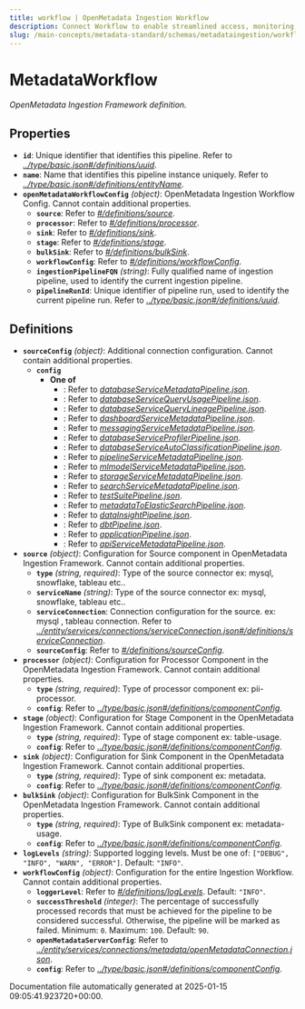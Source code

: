 ```yaml
---
title: workflow | OpenMetadata Ingestion Workflow
description: Connect Workflow to enable streamlined access, monitoring, or search of enterprise data using secure and scalable integrations.
slug: /main-concepts/metadata-standard/schemas/metadataingestion/workflow
---
```


# MetadataWorkflow

*OpenMetadata Ingestion Framework definition.*

## Properties

- **`id`**: Unique identifier that identifies this pipeline. Refer to *[../type/basic.json#/definitions/uuid](#/type/basic.json#/definitions/uuid)*.
- **`name`**: Name that identifies this pipeline instance uniquely. Refer to *[../type/basic.json#/definitions/entityName](#/type/basic.json#/definitions/entityName)*.
- **`openMetadataWorkflowConfig`** *(object)*: OpenMetadata Ingestion Workflow Config. Cannot contain additional properties.
  - **`source`**: Refer to *[#/definitions/source](#definitions/source)*.
  - **`processor`**: Refer to *[#/definitions/processor](#definitions/processor)*.
  - **`sink`**: Refer to *[#/definitions/sink](#definitions/sink)*.
  - **`stage`**: Refer to *[#/definitions/stage](#definitions/stage)*.
  - **`bulkSink`**: Refer to *[#/definitions/bulkSink](#definitions/bulkSink)*.
  - **`workflowConfig`**: Refer to *[#/definitions/workflowConfig](#definitions/workflowConfig)*.
  - **`ingestionPipelineFQN`** *(string)*: Fully qualified name of ingestion pipeline, used to identify the current ingestion pipeline.
  - **`pipelineRunId`**: Unique identifier of pipeline run, used to identify the current pipeline run. Refer to *[../type/basic.json#/definitions/uuid](#/type/basic.json#/definitions/uuid)*.
## Definitions

- **`sourceConfig`** *(object)*: Additional connection configuration. Cannot contain additional properties.
  - **`config`**
    - **One of**
      - : Refer to *[databaseServiceMetadataPipeline.json](#tabaseServiceMetadataPipeline.json)*.
      - : Refer to *[databaseServiceQueryUsagePipeline.json](#tabaseServiceQueryUsagePipeline.json)*.
      - : Refer to *[databaseServiceQueryLineagePipeline.json](#tabaseServiceQueryLineagePipeline.json)*.
      - : Refer to *[dashboardServiceMetadataPipeline.json](#shboardServiceMetadataPipeline.json)*.
      - : Refer to *[messagingServiceMetadataPipeline.json](#ssagingServiceMetadataPipeline.json)*.
      - : Refer to *[databaseServiceProfilerPipeline.json](#tabaseServiceProfilerPipeline.json)*.
      - : Refer to *[databaseServiceAutoClassificationPipeline.json](#tabaseServiceAutoClassificationPipeline.json)*.
      - : Refer to *[pipelineServiceMetadataPipeline.json](#pelineServiceMetadataPipeline.json)*.
      - : Refer to *[mlmodelServiceMetadataPipeline.json](#modelServiceMetadataPipeline.json)*.
      - : Refer to *[storageServiceMetadataPipeline.json](#orageServiceMetadataPipeline.json)*.
      - : Refer to *[searchServiceMetadataPipeline.json](#archServiceMetadataPipeline.json)*.
      - : Refer to *[testSuitePipeline.json](#stSuitePipeline.json)*.
      - : Refer to *[metadataToElasticSearchPipeline.json](#tadataToElasticSearchPipeline.json)*.
      - : Refer to *[dataInsightPipeline.json](#taInsightPipeline.json)*.
      - : Refer to *[dbtPipeline.json](#tPipeline.json)*.
      - : Refer to *[applicationPipeline.json](#plicationPipeline.json)*.
      - : Refer to *[apiServiceMetadataPipeline.json](#iServiceMetadataPipeline.json)*.
- **`source`** *(object)*: Configuration for Source component in OpenMetadata Ingestion Framework. Cannot contain additional properties.
  - **`type`** *(string, required)*: Type of the source connector ex: mysql, snowflake, tableau etc..
  - **`serviceName`** *(string)*: Type of the source connector ex: mysql, snowflake, tableau etc..
  - **`serviceConnection`**: Connection configuration for the source. ex: mysql , tableau connection. Refer to *[../entity/services/connections/serviceConnection.json#/definitions/serviceConnection](#/entity/services/connections/serviceConnection.json#/definitions/serviceConnection)*.
  - **`sourceConfig`**: Refer to *[#/definitions/sourceConfig](#definitions/sourceConfig)*.
- **`processor`** *(object)*: Configuration for Processor Component in the OpenMetadata Ingestion Framework. Cannot contain additional properties.
  - **`type`** *(string, required)*: Type of processor component ex: pii-processor.
  - **`config`**: Refer to *[../type/basic.json#/definitions/componentConfig](#/type/basic.json#/definitions/componentConfig)*.
- **`stage`** *(object)*: Configuration for Stage Component in the OpenMetadata Ingestion Framework. Cannot contain additional properties.
  - **`type`** *(string, required)*: Type of stage component ex: table-usage.
  - **`config`**: Refer to *[../type/basic.json#/definitions/componentConfig](#/type/basic.json#/definitions/componentConfig)*.
- **`sink`** *(object)*: Configuration for Sink Component in the OpenMetadata Ingestion Framework. Cannot contain additional properties.
  - **`type`** *(string, required)*: Type of sink component ex: metadata.
  - **`config`**: Refer to *[../type/basic.json#/definitions/componentConfig](#/type/basic.json#/definitions/componentConfig)*.
- **`bulkSink`** *(object)*: Configuration for BulkSink Component in the OpenMetadata Ingestion Framework. Cannot contain additional properties.
  - **`type`** *(string, required)*: Type of BulkSink component ex: metadata-usage.
  - **`config`**: Refer to *[../type/basic.json#/definitions/componentConfig](#/type/basic.json#/definitions/componentConfig)*.
- **`logLevels`** *(string)*: Supported logging levels. Must be one of: `["DEBUG", "INFO", "WARN", "ERROR"]`. Default: `"INFO"`.
- **`workflowConfig`** *(object)*: Configuration for the entire Ingestion Workflow. Cannot contain additional properties.
  - **`loggerLevel`**: Refer to *[#/definitions/logLevels](#definitions/logLevels)*. Default: `"INFO"`.
  - **`successThreshold`** *(integer)*: The percentage of successfully processed records that must be achieved for the pipeline to be considered successful. Otherwise, the pipeline will be marked as failed. Minimum: `0`. Maximum: `100`. Default: `90`.
  - **`openMetadataServerConfig`**: Refer to *[../entity/services/connections/metadata/openMetadataConnection.json](#/entity/services/connections/metadata/openMetadataConnection.json)*.
  - **`config`**: Refer to *[../type/basic.json#/definitions/componentConfig](#/type/basic.json#/definitions/componentConfig)*.


Documentation file automatically generated at 2025-01-15 09:05:41.923720+00:00.
